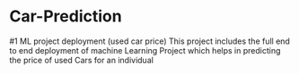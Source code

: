 # Car-Prediction
#1 ML project deployment (used car price)
This project includes the full end to end deployment of machine Learning Project which helps in predicting the price of used Cars for an individual

